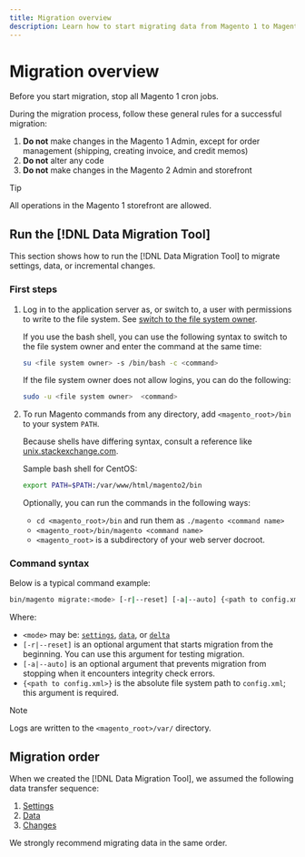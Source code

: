 ```yaml
---
title: Migration overview
description: Learn how to start migrating data from Magento 1 to Magento 2 with the [!DNL Data Migration Tool].
---
```


# Migration overview

Before you start migration, stop all Magento 1 cron jobs.

During the migration process, follow these general rules for a successful migration:

1. **Do not** make changes in the Magento 1 Admin, except for order management (shipping, creating invoice, and credit memos)
1. **Do not** alter any code
1. **Do not** make changes in the Magento 2 Admin and storefront

>[!TIP]
>
>All operations in the Magento 1 storefront are allowed.

## Run the [!DNL Data Migration Tool]

This section shows how to run the [!DNL Data Migration Tool] to migrate settings, data, or incremental changes.

### First steps

1. Log in to the application server as, or switch to, a user with permissions to write to the file system. See [switch to the file system owner](../../../installation/prerequisites/file-system/overview.md).

   If you use the bash shell, you can use the following syntax to switch to the file system owner and enter the command at the same time:

   ```bash
   su <file system owner> -s /bin/bash -c <command>
   ```

   If the file system owner does not allow logins, you can do the following:

   ```bash
   sudo -u <file system owner>  <command>
   ```

1. To run Magento commands from any directory, add `<magento_root>/bin` to your system `PATH`.

   Because shells have differing syntax, consult a reference like [unix.stackexchange.com](https://unix.stackexchange.com/questions/117467/how-to-permanently-set-environmental-variables).

   Sample bash shell for CentOS:

   ```bash
   export PATH=$PATH:/var/www/html/magento2/bin
   ```

   Optionally, you can run the commands in the following ways:

   -  `cd <magento_root>/bin` and run them as `./magento <command name>`
   -  `<magento_root>/bin/magento <command name>`
   -  `<magento_root>` is a subdirectory of your web server docroot.

### Command syntax

Below is a typical command example:

```bash
bin/magento migrate:<mode> [-r|--reset] [-a|--auto] {<path to config.xml>}
```

Where:

-  `<mode>` may be: [`settings`](settings.md), [`data`](data.md), or [`delta`](delta.md)
-  `[-r|--reset]` is an optional argument that starts migration from the beginning. You can use this argument for testing migration.
-  `[-a|--auto]` is an optional argument that prevents migration from stopping when it encounters integrity check errors.
-  `{<path to config.xml>}` is the absolute file system path to `config.xml`; this argument is required.

>[!NOTE]
>
>Logs are written to the `<magento_root>/var/` directory.


## Migration order

When we created the [!DNL Data Migration Tool], we assumed the following data transfer sequence:

1. [Settings](settings.md)
1. [Data](data.md)
1. [Changes](delta.md)

We strongly recommend migrating data in the same order.
